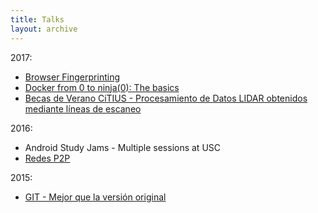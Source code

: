 ```yaml
---
title: Talks
layout: archive
---
```


2017:

- [Browser Fingerprinting](https://docs.google.com/presentation/d/16ksieCW77IvaRfoHhzCtRPAofX7es-1VWoDn_I5WZOU/edit?usp=sharing)
- [Docker from 0 to ninja(0): The basics](https://docs.google.com/presentation/d/1JhvwnMUoF27WHH-lP_VVEsi8_KeO1HniTwfgeGROHtM/edit?usp=sharing)
- [Becas de Verano CiTIUS - Procesamiento de Datos LIDAR obtenidos mediante líneas de escaneo](https://docs.google.com/presentation/d/1xKrwAvwgOCz3Nyh_GviuAI8-se56izTG90a0M8minSE/edit?usp=sharing)

2016:

- Android Study Jams - Multiple sessions at USC
- [Redes P2P](https://docs.google.com/presentation/d/1VezgLAF6AlEEY5QdZWLA5tUvZyTQcc644OYzvTvxcx4/edit?usp=sharing)

2015:

- [GIT - Mejor que la versión original](https://docs.google.com/presentation/d/14m2YlVPKPMpZdIvxg5NnNhadWQ-sqyTXaXo08qoX7-A/edit?usp=sharing)
